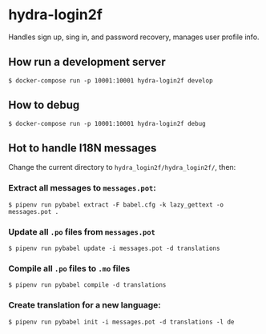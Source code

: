 # hydra-login2f

Handles sign up, sing in, and password recovery, manages user profile
info.


## How run a development server

```
$ docker-compose run -p 10001:10001 hydra-login2f develop
```


## How to debug

```
$ docker-compose run -p 10001:10001 hydra-login2f debug
```


## Hot to handle I18N messages

Change the current directory to `hydra_login2f/hydra_login2f/`, then:

### Extract all messages to `messages.pot`:

```
$ pipenv run pybabel extract -F babel.cfg -k lazy_gettext -o messages.pot .
```

### Update all `.po` files from `messages.pot`

```
$ pipenv run pybabel update -i messages.pot -d translations
```

### Compile all `.po` files to `.mo` files

```
$ pipenv run pybabel compile -d translations
```

### Create translation for a new language:

```
$ pipenv run pybabel init -i messages.pot -d translations -l de
```
